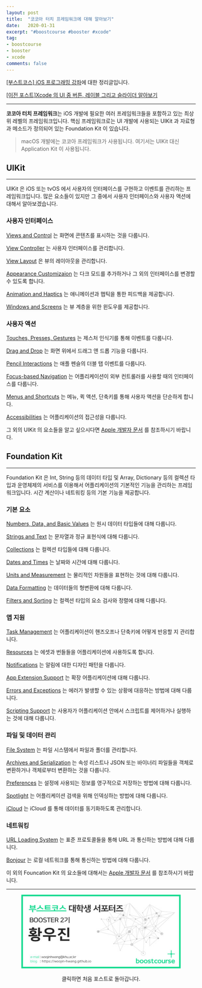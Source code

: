 ```yaml
---
layout: post
title:  "코코아 터치 프레임워크에 대해 알아보기"
date:   2020-01-31
excerpt: "#boostcourse #booster #xcode"
tag:
- boostcourse
- booster
- xcode
comments: false
---
```


[[부스트코스] iOS 프로그래밍 강좌](https://www.edwith.org/boostcourse-ios/)에 대한 정리글입니다.

[[이전 포스트]Xcode 의 UI 중 버튼, 레이블 그리고 슬라이더 알아보기](https://woojin-hwang.github.io/xcode-ui/)

---

**코코아 터치 프레임워크**는 iOS 개발에 필요한 여러 프레임워크들을 포함하고 있는 최상위 레벨의 프레임워크입니다. 핵심 프레임워크로는 UI 개발에 사용되는 UIKit 과 자료형과 메소드가 정의되어 있는 Foundation Kit 이 있습니다.

> macOS 개발에는 코코아 프레임워크가 사용됩니다. 여기서는 UIKit 대신 Application Kit 이 사용됩니다.

## UIKit

---

UIKit 은 iOS 또는 tvOS 에서 사용자의 인터페이스를 구현하고 이벤트를 관리하는 프레임워크입니다. 많은 요소들이 있지만 그 중에서 사용자 인터페이스와 사용자 액션에 대해서 알아보겠습니다.

### 사용자 인터페이스

[Views and Control](https://developer.apple.com/documentation/uikit/views_and_controls) 는 화면에 콘텐츠를 표시하는 것을 다룹니다.

[View Controller](https://developer.apple.com/documentation/uikit/view_controllers) 는 사용자 인터페이스를 관리합니다.

[View Layout](https://developer.apple.com/documentation/uikit/view_layout) 은 뷰의 레이아웃을 관리합니다.

[Appearance Customizaion](https://developer.apple.com/documentation/uikit/appearance_customization) 는 다크 모드를 추가하거나 그 외의 인터페이스를 변경할 수 있도록 합니다.

[Animation and Haptics](https://developer.apple.com/documentation/uikit/animation_and_haptics) 는 애니메이션과 햅틱을 통한 피드백을 제공합니다.

[Windows and Screens](https://developer.apple.com/documentation/uikit/windows_and_screens) 는 뷰 계층을 위한 윈도우를 제공합니다.

### 사용자 액션

[Touches, Presses, Gestures](https://developer.apple.com/documentation/uikit/touches_presses_and_gestures) 는 제스처 인식기를 통해 이벤트를 다룹니다.

[Drag and Drop](https://developer.apple.com/documentation/uikit/drag_and_drop) 는 화면 위에서 드래그 앤 드롭 기능을 다룹니다.

[Pencil Interactions](https://developer.apple.com/documentation/uikit/pencil_interactions) 는 애플 펜슬의 더블 탭 이벤트를 다룹니다.

[Focus-based Navigation](https://developer.apple.com/documentation/uikit/focus-based_navigation) 는 어플리케이션이 외부 컨트롤러를 사용할 때의 인터페이스를 다룹니다.

[Menus and Shortcuts](https://developer.apple.com/documentation/uikit/menus_and_shortcuts) 는 메뉴, 퀵 액션, 단축키를 통해 사용자 액션을 단순하게 합니다.

[Accessibilities](https://developer.apple.com/documentation/uikit/accessibility) 는 어플리케이션의 접근성을 다룹니다.

그 외의 UIKit 의 요소들을 알고 싶으시다면 [Apple 개발자 문서](https://developer.apple.com/documentation/uikit) 를 참조하시기 바랍니다.

## Foundation Kit

---

Foundation Kit 은 Int, String 등의 데이터 타입 및 Array, Dictionary 등의 컬렉션 타입과 운영체제의 서비스를 이용해서 어플리케이션의 기본적인 기능을 관리하는 프레임워크입니다. 시간 계산이나 네트워킹 등의 기본 기능을 제공합니다.

### 기본 요소

[Numbers, Data, and Basic Values](https://developer.apple.com/documentation/foundation/numbers_data_and_basic_values) 는 원시 데이터 타입들에 대해 다룹니다.

[Strings and Text](https://developer.apple.com/documentation/foundation/strings_and_text) 는 문자열과 정규 표현식에 대해 다룹니다.

[Collections](https://developer.apple.com/documentation/foundation/collections) 는 컬렉션 타입들에 대해 다룹니다.

[Dates and Times](https://developer.apple.com/documentation/foundation/dates_and_times) 는 날짜와 시간에 대해 다룹니다.

[Units and Measurement](https://developer.apple.com/documentation/foundation/units_and_measurement) 는 물리적인 차원들을 표현하는 것에 대해 다룹니다.

[Data Formatting](https://developer.apple.com/documentation/foundation/data_formatting) 는 데이터들의 형변환에 대해 다룹니다.

[Filters and Sorting](https://developer.apple.com/documentation/foundation/filters_and_sorting) 는 컬렉션 타입의 요소 검사와 정렬에 대해 다룹니다.

### 앱 지원

[Task Management](https://developer.apple.com/documentation/foundation/task_management) 는 어플리케이션이 핸즈오프나 단축키에 어떻게 반응할 지 관리합니다.

[Resources](https://developer.apple.com/documentation/foundation/resources) 는 에셋과 번들들을 어플리케이션에 사용하도록 합니다.

[Notifications](https://developer.apple.com/documentation/foundation/notifications) 는 알림에 대한 디자인 패턴을 다룹니다.

[App Extension Support](https://developer.apple.com/documentation/foundation/app_extension_support) 는 확장 어플리케이션에 대해 다룹니다.

[Errors and Exceptions](https://developer.apple.com/documentation/foundation/errors_and_exceptions) 는 에러가 발생할 수 있는 상황에 대응하는 방법에 대해 다룹니다.

[Scripting Support](https://developer.apple.com/documentation/foundation/scripting_support) 는 사용자가 어플리케이션 안에서 스크립트를 제어하거나 실행하는 것에 대해 다룹니다.

### 파일 및 데이터 관리

[File System](https://developer.apple.com/documentation/foundation/file_system) 는 파일 시스템에서 파일과 폴더를 관리합니다.

[Archives and Serialization](https://developer.apple.com/documentation/foundation/archives_and_serialization) 는 속성 리스트나 JSON 또는 바이너리 파일들을 객체로 변환하거나 객체로부터 변환하는 것을 다룹니다.

[Preferences](https://developer.apple.com/documentation/foundation/preferences) 는 설정에 사용되는 정보를 영구적으로 저장하는 방법에 대해 다룹니다.

[Spotlight](https://developer.apple.com/documentation/foundation/spotlight) 는 어플리케이션 검색을 위해 인덱싱하는 방법에 대해 다룹니다.

[iCloud](https://developer.apple.com/documentation/foundation/icloud) 는 iCloud 를 통해 데이터를 동기화하도록 관리합니다.

### 네트워킹

[URL Loading System](https://developer.apple.com/documentation/foundation/url_loading_system) 는 표준 프로토콜들을 통해 URL 과 통신하는 방법에 대해 다룹니다.

[Bonjour](https://developer.apple.com/documentation/foundation/bonjour) 는 로컬 네트워크를 통해 통신하는 방법에 대해 다룹니다.

이 외의 Founcation Kit 의 요소들에 대해서는 [Apple 개발자 문서](https://developer.apple.com/documentation/foundation) 를 참조하시기 바랍니다.

---

<figure>
  <a href="https://woojin-hwang.github.io/boostcourse-ios/"><img src="https://raw.githubusercontent.com/woojin-hwang/woojin-hwang.github.io/master/_posts/img/boostcourse/tag.jpg"></a>
</figure>
<center>클릭하면 처음 포스트로 돌아갑니다.</center>
